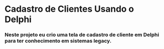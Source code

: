 # Cadastro de Clientes Usando o Delphi

### Neste projeto eu crio uma tela de cadastro de cliente em Delphi para ter conhecimento em sistemas legacy.
